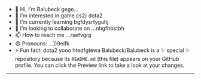 - 👋 Hi, I’m Balubeck gege...
- 👀 I’m interested in game cs2) dota2
- 🌱 I’m currently learning bgfdysrtyguhj
- 💞️ I’m looking to collaborate on ...nhgfhbstbh
- 📫 How to reach me ...rsefvgrg
- 😄 Pronouns: ...))9eifk
- ⚡ Fun fact: dota2 yooo
htedfgtewa
Balubeck/Balubeck is a ✨ special ✨ repository because its `README.md` (this file) appears on your GitHub profile.
You can click the Preview link to take a look at your changes.
---

